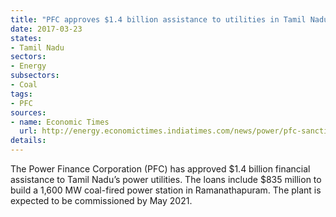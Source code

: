 ```yaml
---
title: "PFC approves $1.4 billion assistance to utilities in Tamil Nadu"
date: 2017-03-23
states:
- Tamil Nadu
sectors:
- Energy
subsectors:
- Coal
tags:
- PFC
sources:
- name: Economic Times
  url: http://energy.economictimes.indiatimes.com/news/power/pfc-sanctions-rs-9128-crore-assistance-to-tamilnadu-power-utilities/57730559
details:
---
```


The Power Finance Corporation (PFC) has approved $1.4 billion financial assistance to Tamil Nadu’s power utilities. The loans include $835 million to build a 1,600 MW coal-fired power station in Ramanathapuram. The plant is expected to be commissioned by May 2021.

